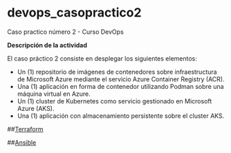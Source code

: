# devops_casopractico2
Caso practico número 2 - Curso DevOps


**Descripción de la actividad**

 El caso práctico 2 consiste en desplegar los siguientes elementos:

- Un (1) repositorio de imágenes de contenedores sobre infraestructura de Microsoft Azure mediante el servicio Azure Container Registry (ACR).
- Una (1) aplicación en forma de contenedor utilizando Podman sobre una máquina virtual en Azure.
- Un (1) cluster de Kubernetes como servicio gestionado en Microsoft Azure (AKS).
- Una (1) aplicación con almacenamiento persistente sobre el cluster AKS.

##[Terraform](/terraform)

##[Ansible](/ansible)
